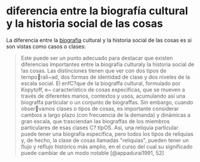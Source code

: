 # diferencia entre la biografía cultural y la historia social de las cosas

La diferencia entre la [biografia](biografia.md) cultural y la historia social de las cosas es si son vistas como casos o clases:

 >
 > Este puede ser un punto adecuado para destacar que existen diferencias Importantes entre la biografía culturaly la historia social de !as cosas. Las distinciones tienen que ver con dos tipos de ternporali~ad, dos formas de identidad de clase y dos niveles de la escala social. El enfC?que de la biograffa cultural, formulado por Kopytoff, e~ característico de cosas especificas, que se mueven a través de diferentes manos, contextos y usos, acumulando así una biograffa particular o un conjunto de biograffas. Sin embargo, cuando observamos clases o típos de cosas, es importante considerar cambios a largo plazo (con frecuencia de la demanda) y dinámicas a gran escala, que trasciendan las biograffas de los miembros particulares de esas clases C? tIpOS. Así, una reliquia particular puede tener una biografía específica, pero todos los tipos de reliquias y, de hecho, la clase de cosas llamadas "reliquias", pueden tener un flujo y reflujo histórico más amplio, en el curso del cual su significado puede cambiar de un modo notable [@appadurai1991, 52]
